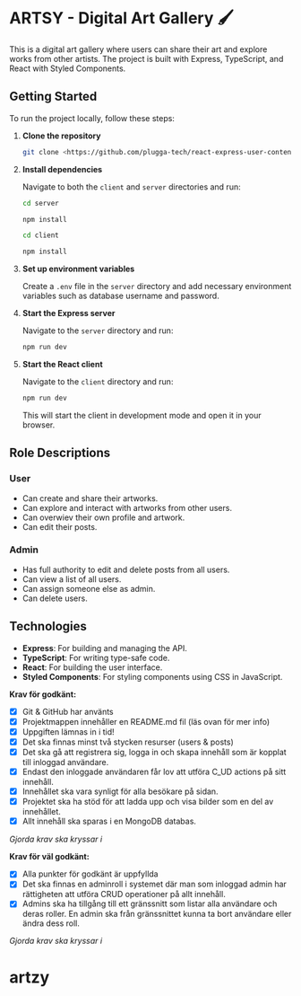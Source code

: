 # ARTSY - Digital Art Gallery :paintbrush:

This is a digital art gallery where users can share their art and explore works from other artists. The project is built with Express, TypeScript, and React with Styled Components.

## Getting Started

To run the project locally, follow these steps:

1. **Clone the repository**

    ```bash
    git clone <https://github.com/plugga-tech/react-express-user-content-ts-artsy.git>
    ```

2. **Install dependencies**

    Navigate to both the `client` and `server` directories and run:

    ```bash
    cd server
    ```

    ```bash
    npm install
    ```

    ```bash
    cd client
    ```

     ```bash
    npm install
    ```

3. **Set up environment variables**

    Create a `.env` file in the `server` directory and add necessary environment variables such as database username and password.

4. **Start the Express server**

    Navigate to the `server` directory and run:

    ```bash
    npm run dev
    ```

5. **Start the React client**

    Navigate to the `client` directory and run:

    ```bash
    npm run dev
    ```

    This will start the client in development mode and open it in your browser.

## Role Descriptions

### User

- Can create and share their artworks.
- Can explore and interact with artworks from other users.
- Can overwiev their own profile and artwork.
- Can edit their posts.

### Admin

- Has full authority to edit and delete posts from all users.
- Can view a list of all users.
- Can assign someone else as admin.
- Can delete users.

## Technologies

- **Express**: For building and managing the API.
- **TypeScript**: For writing type-safe code.
- **React**: For building the user interface.
- **Styled Components**: For styling components using CSS in JavaScript.



**Krav för godkänt:**

- [x] Git & GitHub har använts
- [x] Projektmappen innehåller en README.md fil (läs ovan för mer info)
- [x] Uppgiften lämnas in i tid!
- [x] Det ska finnas minst två stycken resurser (users & posts)
- [x] Det ska gå att registrera sig, logga in och skapa innehåll som är kopplat till inloggad användare.
- [x] Endast den inloggade användaren får lov att utföra C_UD actions på sitt innehåll.
- [x] Innehållet ska vara synligt för alla besökare på sidan.
- [x] Projektet ska ha stöd för att ladda upp och visa bilder som en del av innehållet.
- [x] Allt innehåll ska sparas i en MongoDB databas.

_Gjorda krav ska kryssar i_

**Krav för väl godkänt:**

- [x] Alla punkter för godkänt är uppfyllda
- [x] Det ska finnas en adminroll i systemet där man som inloggad admin har rättigheten att utföra CRUD operationer på allt innehåll.
- [x] Admins ska ha tillgång till ett gränssnitt som listar alla användare och deras roller. En admin ska från gränssnittet kunna ta bort användare eller ändra dess roll.

_Gjorda krav ska kryssar i_
# artzy
